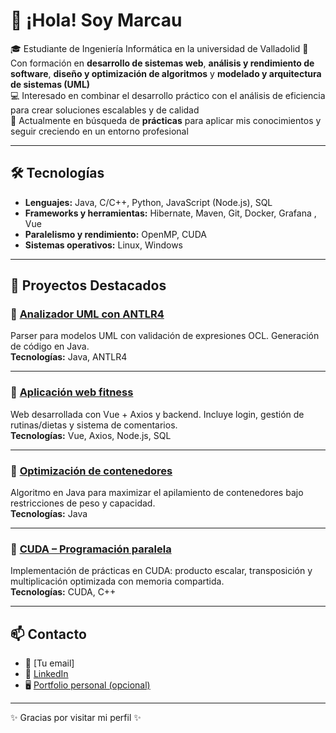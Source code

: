 # 👋 ¡Hola! Soy Marcau

🎓 Estudiante de Ingeniería Informática en la universidad de Valladolid 
📌 Con formación en **desarrollo de sistemas web**, **análisis y rendimiento de software**, **diseño y optimización de algoritmos** y **modelado y arquitectura de sistemas (UML)**  
💻 Interesado en combinar el desarrollo práctico con el análisis de eficiencia para crear soluciones escalables y de calidad  
🚀 Actualmente en búsqueda de **prácticas** para aplicar mis conocimientos y seguir creciendo en un entorno profesional  

---

## 🛠️ Tecnologías
- **Lenguajes:** Java, C/C++, Python, JavaScript (Node.js), SQL  
- **Frameworks y herramientas:** Hibernate, Maven, Git, Docker, Grafana , Vue
- **Paralelismo y rendimiento:** OpenMP, CUDA  
- **Sistemas operativos:** Linux, Windows  

---

## 📂 Proyectos Destacados

### 🔹 [Analizador UML con ANTLR4](enlace-al-repo)
Parser para modelos UML con validación de expresiones OCL. Generación de código en Java.  
**Tecnologías:** Java, ANTLR4  

---

### 🔹 [Aplicación web fitness](enlace-al-repo)
Web desarrollada con Vue + Axios y backend. Incluye login, gestión de rutinas/dietas y sistema de comentarios.  
**Tecnologías:** Vue, Axios, Node.js, SQL  

---

### 🔹 [Optimización de contenedores](enlace-al-repo)
Algoritmo en Java para maximizar el apilamiento de contenedores bajo restricciones de peso y capacidad.  
**Tecnologías:** Java  

---

### 🔹 [CUDA – Programación paralela](enlace-al-repo)
Implementación de prácticas en CUDA: producto escalar, transposición y multiplicación optimizada con memoria compartida.  
**Tecnologías:** CUDA, C++  

---

## 📫 Contacto
- 📧 [Tu email]  
- 💼 [LinkedIn](enlace)  
- 🖥️ [Portfolio personal (opcional)](enlace)  

---
✨ Gracias por visitar mi perfil ✨
